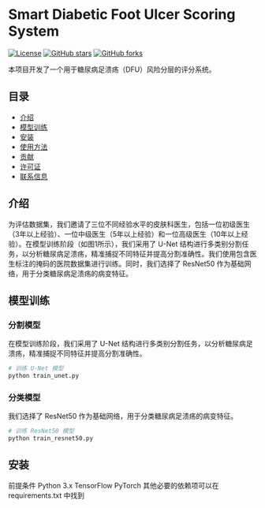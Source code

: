 # Smart Diabetic Foot Ulcer Scoring System

[![License](https://img.shields.io/github/license/用户名/仓库名)](LICENSE)
[![GitHub stars](https://img.shields.io/github/stars/用户名/仓库名)](https://github.com/用户名/仓库名/stargazers)
[![GitHub forks](https://img.shields.io/github/forks/用户名/仓库名)](https://github.com/用户名/仓库名/network)

本项目开发了一个用于糖尿病足溃疡（DFU）风险分层的评分系统。

## 目录

- [介绍](#介绍)
- [模型训练](#模型训练)
- [安装](#安装)
- [使用方法](#使用方法)
- [贡献](#贡献)
- [许可证](#许可证)
- [联系信息](#联系信息)

## 介绍

为评估数据集，我们邀请了三位不同经验水平的皮肤科医生，包括一位初级医生（3年以上经验）、一位中级医生（5年以上经验）和一位高级医生（10年以上经验）。在模型训练阶段（如图1所示），我们采用了 U-Net 结构进行多类别分割任务，以分析糖尿病足溃疡，精准捕捉不同特征并提高分割准确性。我们使用包含医生标注的掩码的医院数据集进行训练。同时，我们选择了 ResNet50 作为基础网络，用于分类糖尿病足溃疡的病变特征。

## 模型训练

### 分割模型

在模型训练阶段，我们采用了 U-Net 结构进行多类别分割任务，以分析糖尿病足溃疡，精准捕捉不同特征并提高分割准确性。

```bash
# 训练 U-Net 模型
python train_unet.py
```
### 分类模型
我们选择了 ResNet50 作为基础网络，用于分类糖尿病足溃疡的病变特征。
```sh
# 训练 ResNet50 模型
python train_resnet50.py
```
## 安装
前提条件
Python 3.x
TensorFlow
PyTorch
其他必要的依赖项可以在 requirements.txt 中找到

